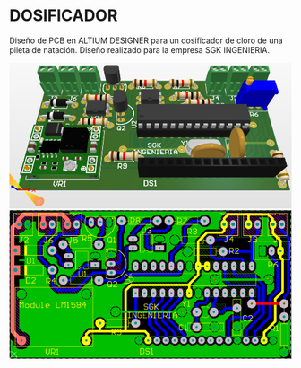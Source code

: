 # DOSIFICADOR

Diseño de PCB en ALTIUM DESIGNER para un dosificador de cloro de una pileta de natación. Diseño realizado para la empresa SGK INGENIERIA.

![image](1.png) 
![image](2.png) 
